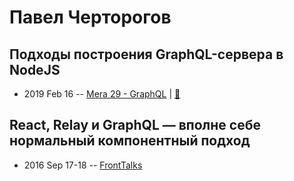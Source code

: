 # Павел Черторогов

## Подходы построения GraphQL-сервера в NodeJS
- 2019 Feb 16 -- [Mera 29 - GraphQL](https://www.youtube.com/watch?v=bZ4Rwz7Dsgk)  | [:notebook:](https://nodkz.github.io/conf-talks/talks/2019.02.16-mera-nizhniy-novgorod/index.html#/5)  
## React, Relay и GraphQL — вполне себе нормальный компонентный подход
- 2016 Sep 17-18 -- [FrontTalks](https://events.yandex.ru/lib/talks/3935/)    
